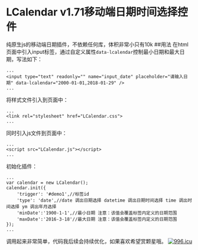 LCalendar v1.71移动端日期时间选择控件
==========
纯原生js的移动端日期插件，不依赖任何库，体积非常小只有10k
##用法
在html页面中引入input标签，通过自定义属性`data-lcalendar`控制最小日期和最大日期，写法如下：
```
...
<input type="text" readonly="" name="input_date" placeholder="请输入日期" data-lcalendar="2000-01-01,2018-01-29" />
...
```
将样式文件引入到页面中：
```
...
<link rel="stylesheet" href="LCalendar.css">
...
```
同时引入js文件到页面中：
```
...
<script src="LCalendar.js"></script>
...
```
初始化插件：
```
...
var calendar = new LCalendar();
calendar.init({
    'trigger': '#demo1',//标签id
    'type': 'date',//date 调出日期选择 datetime 调出日期时间选择 time 调出时间选择 ym 调出年月选择
    'minDate':'1900-1-1',//最小日期 注意：该值会覆盖标签内定义的日期范围
    'maxDate':'2016-3-18'//最大日期 注意：该值会覆盖标签内定义的日期范围
});
...
```
调用起来非常简单，代码我后续会持续优化，如果喜欢希望赏颗星哦。
<a href="https://996.icu"><img src="https://img.shields.io/badge/link-996.icu-red.svg" alt="996.icu" /></a>
